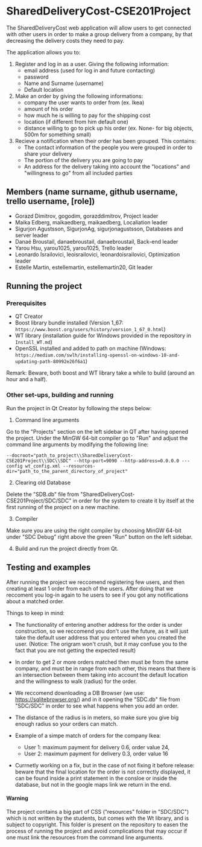 # SharedDeliveryCost-CSE201Project

The SharedDeliveryCost web application will allow users to get connected with other users in order to make a group delivery from a company, by that decreasing the delivery costs they need to pay.

The application allows you to:

1. Register and log in as a user. Giving the following information:
   - email address (used for log in and future contacting)
   - password
   - Name and Surname (username)
   - Default location
2. Make an order by giving the following informations:
   - company the user wants to order from (ex. Ikea)
   - amount of his order
   - how much he is willing to pay for the shipping cost
   - location (if different from him default one)
   - distance willing to go to pick up his order (ex. None- for big objects, 500m for something small)
3. Recieve a notification when their order has been grouped. This contains:
   - The contact information of the people you were grouped in order to share your delivery
   - The portion of the delivery you are going to pay
   - An address for the delivery taking into account the "locations" and "willingness to go" from all included parties

## Members (name surname, github username, trello username, [role])

- Gorazd Dimitrov, gogodim, gorazddimitrov, Project leader
- Maika Edberg, maikaedberg, maikaedberg, Localiation leader
- Sigurjon Agustsson, SigurjonAg, sigurjonagustsson, Databases and server leader
- Danaé Broustail, danaebroustail, danaebroustail, Back-end leader
- Yarou Hsu, yarou1025, yarou1025, Trello leader
- Leonardo Israilovici, leoisrailovici, leonardoisrailovici, Optimization leader
- Estelle Martin, estellemartin, estellemartin20, Git leader

## Running the project

### Prerequisites
- QT Creator
- Boost library bundle installed (Version 1_67: ```https://www.boost.org/users/history/version_1_67_0.html```)
- WT library (installation guide for Windows provided in the repository in ```Install_WT.md```)
- OpenSSL installed and added to path on machine (Windows: ```https://medium.com/swlh/installing-openssl-on-windows-10-and-updating-path-80992e26f6a1```)

Remark: Beware, both boost and WT library take a while to build (around an hour and a half).

### Other set-ups, building and running

Run the project in Qt Creator by following the steps below:

1. Command line arguments

Go to the "Projects" section on the left sidebar in QT after having opened the project. Under the MinGW 64-bit compiler go to "Run" and adjust the command line arguments by modifying the following line:
```
--docroot="path_to_project\\SharedDeliveryCost-CSE201Project\\SDC\\SDC" --http-port=9090 --http-address=0.0.0.0 ---config wt_config.xml --resources-dir="path_to_the_parent_directory_of_project"
```
2. Clearing old Database

Delete the "SDB.db" file from "SharedDeliveryCost-CSE201Project/SDC/SDC" in order for the system to create it by itself at the first running of the project on a new machine.

3. Compiler

Make sure you are using the right compiler by choosing MinGW 64-bit under "SDC Debug" right above the green "Run" button on the left sidebar.

4. Build and run the project directly from Qt.

## Testing and examples

After running the project we reccomend registering few users, and then creating at least 1 order from each of the users. After doing that we reccoment you log-in again to he users to see if you got any notifications about a matched order. 

Things to keep in mind:

- The functionality of entering another address for the order is under construction, so we reccomend you don't use the future, as it will just take the default user address that you entered when you created the user. (Notice: The origram won't crush, but it may confuse you to the fact that you are not getting the expected result)

- In order to get 2 or more orders matched then must be from the same company, and must be in range from each other, this means that there is an intersection between them taking into account the default location and the willingness to walk (radius) for the order.

- We reccomend downloading a DB Browser (we use: https://sqlitebrowser.org/) and in it opening the "SDC.db" file from "SDC/SDC" in order to see what happens when you add an order.

- The distance of the radius is in meters, so make sure you give big enough radius so your orders can match.

- Example of a simpe match of orders for the company Ikea: 
   - User 1: maximum payment for delivery 0.6, order value 24, 
   - User 2: maximum payment for delivery 0.3, order value 16

- Currnetly working on a fix, but in the case of not fixing it before release: beware that the final location for the order is not correctly displayed, it can be found inside a print statement in the consloe or inside the database, but not in the google maps link we return in the end.

#### Warning

The project contains a big part of CSS ("resources" folder in "SDC/SDC") which is not written by the students, but comes with the Wt library, and is subject to copyright. This folder is present on the repository to easen the process of running the project and avoid complications that may occur if one must link the resources from the command line arguments.

